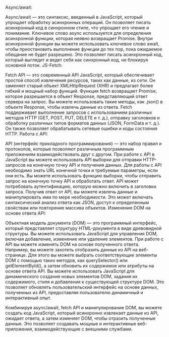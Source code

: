 Async/await:

Async/await — это синтаксис, введенный в JavaScript, который упрощает обработку асинхронных операций. Он позволяет писать асинхронный код в синхронном стиле, что упрощает его чтение и понимание. Ключевое слово async используется для определения асинхронной функции, которая неявно возвращает Promise. Внутри асинхронной функции вы можете использовать ключевое слово await, чтобы приостановить выполнение функции до тех пор, пока ожидаемое обещание не будет разрешено. Это позволяет писать асинхронный код, который выглядит и ведет себя как синхронный код, не блокируя основной поток.
JS-Fetch:

Fetch API — это современный API JavaScript, который обеспечивает простой способ извлечения ресурсов, таких как данные, из сети. Он заменяет старый объект XMLHttpRequest (XHR) и предлагает более гибкий и мощный набор функций. Функция fetch возвращает Promise, которое разрешается в объект Response, представляющий ответ сервера на запрос. Вы можете использовать такие методы, как .json() в объекте Response, чтобы извлечь данные из ответа. Fetch поддерживает выполнение запросов с использованием различных методов HTTP (GET, POST, PUT, DELETE и т. д.), отправку заголовков и обработку различных типов форматов данных (JSON, FormData и т. д.). Он также позволяет обрабатывать сетевые ошибки и коды состояния HTTP.
Работа с API:

API (интерфейс прикладного программирования) — это набор правил и протоколов, которые позволяют различным программным приложениям взаимодействовать друг с другом. При работе с API в JavaScript вы можете использовать API выборки для отправки HTTP-запросов на конечную точку API и получения данных. Для работы с API необходимо знать URL конечной точки и требуемые параметры, если они есть. Вы можете использовать функцию выборки, чтобы отправить запрос на конечную точку API и обработать ответ. API может потребовать аутентификацию, которую можно включить в заголовки запроса. Получив ответ от API, вы можете извлечь данные и манипулировать ими по мере необходимости. Это может включать синтаксический анализ ответа как JSON, доступ к определенным свойствам или повторение массива объектов.
Изменение DOM на основе ответа API:

Объектная модель документа (DOM) — это программный интерфейс, который представляет структуру HTML-документа в виде древовидной структуры. Вы можете использовать JavaScript для управления DOM, включая добавление, изменение или удаление элементов. При работе с API вы можете изменять DOM на основе полученного ответа. Например, вы можете захотеть отобразить данные из API на веб-странице. Для этого вы можете выбрать соответствующие элементы DOM с помощью таких методов, как querySelector() или getElementById(), а затем обновить их содержимое или атрибуты на основе ответа API.
Вы можете использовать JavaScript для динамического создания новых элементов DOM, задания их содержимого, стиля и добавления к существующей структуре DOM. Это позволяет обновлять пользовательский интерфейс на основе данных, полученных из API, предоставляя пользователю динамичный и интерактивный опыт.

Комбинируя async/await, fetch API и манипулирование DOM, вы можете создать код JavaScript, который асинхронно извлекает данные из API, ожидает ответа, а затем изменяет DOM, чтобы отразить полученные данные. Это позволяет создавать мощные и интерактивные веб-приложения, взаимодействующие с внешними службами.